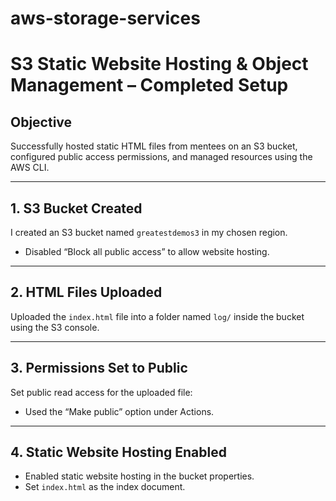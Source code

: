 # aws-storage-services
# S3 Static Website Hosting & Object Management – Completed Setup

## Objective  
Successfully hosted static HTML files from mentees on an S3 bucket, configured public access permissions, and managed resources using the AWS CLI.

---

## 1. S3 Bucket Created  
I created an S3 bucket named `greatestdemos3` in my chosen region.  
- Disabled “Block all public access” to allow website hosting.

---

## 2. HTML Files Uploaded  
Uploaded the `index.html` file into a folder named `log/` inside the bucket using the S3 console.

---

## 3. Permissions Set to Public  
Set public read access for the uploaded file:  
- Used the “Make public” option under Actions.

---

## 4. Static Website Hosting Enabled  
- Enabled static website hosting in the bucket properties.  
- Set `index.html` as the index document.
